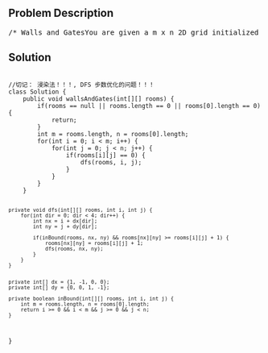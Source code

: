 <!--
<style>
  body { font-family: Arial, sans-serif; }
  .container { max-width: 700px; margin: 0 auto; padding: 10px; }
  .comment-block { background-color: #f9f9f9; padding: 10px; border-left: 5px solid #ccc; overflow-wrap: break-word; white-space: pre-wrap; }
  .code-block { background-color: #f4f4f4; padding: 10px; border: 1px solid #ddd; overflow-wrap: break-word; white-space: pre-wrap; }
</style>
-->

<div class='container'>
<h2>Problem Description</h2>
<div class='comment-block'>
<pre>
/* Walls and GatesYou are given a m x n 2D grid initialized with these three possible values.-1 - A wall or an obstacle.0 - A gate.INF - Infinity means an empty room. We use the value 231 - 1 = 2147483647to represent INF as you may assume that the distance to a gate is less than 2147483647.Fill each empty room with the distance to its nearest gate.If it is impossible to reach a gate, it should be filled with INF.For example, given the 2D grid:INF  -1  0  INFINF INF INF  -1INF  -1 INF  -1  0  -1 INF INFAfter running your function, the 2D grid should be:  3  -1   0   1  2   2   1  -1  1  -1   2  -1  0  -1   3   4*/</pre>
</div>

<h2>Solution</h2>
<div class='code-block'>
<pre><code class='language-java'>
//切记： 浸染法！！！, DFS 步数优化的问题！！！
class Solution {
    public void wallsAndGates(int[][] rooms) {
        if(rooms == null || rooms.length == 0 || rooms[0].length == 0) {
            return;
        }
        int m = rooms.length, n = rooms[0].length;        
        for(int i = 0; i < m; i++) {
            for(int j = 0; j < n; j++) {
                if(rooms[i][j] == 0) {
                    dfs(rooms, i, j);
                }
            }
        }
    }
    
    
    private void dfs(int[][] rooms, int i, int j) {        
        for(int dir = 0; dir < 4; dir++) {
            int nx = i + dx[dir];
            int ny = j + dy[dir];
            
            if(inBound(rooms, nx, ny) && rooms[nx][ny] >= rooms[i][j] + 1) {
                rooms[nx][ny] = rooms[i][j] + 1;
                dfs(rooms, nx, ny);
            }
        }
    } 
    
    
    private int[] dx = {1, -1, 0, 0};
    private int[] dy = {0, 0, 1, -1};
        
    private boolean inBound(int[][] rooms, int i, int j) {
        int m = rooms.length, n = rooms[0].length;
        return i >= 0 && i < m && j >= 0 && j < n;
    }
}</code></pre>
</div>
</div>

